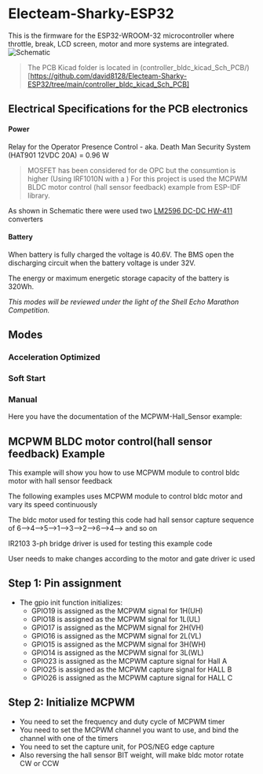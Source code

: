 # Electeam-Sharky-ESP32
This is the firmware for the ESP32-WROOM-32 microcontroller where throttle, break, LCD screen, motor and more systems are integrated.
![Schematic](https://drive.google.com/uc?export=view&id=18NEBAM3f7z6DvfUNkW7gQg9mj4XFdRmA) 

> The PCB Kicad folder is located in (controller_bldc_kicad_Sch_PCB/)[https://github.com/david8128/Electeam-Sharky-ESP32/tree/main/controller_bldc_kicad_Sch_PCB]
## Electrical Specifications for the PCB electronics

#### Power 
Relay for the Operator Presence Control - aka. Death Man Security System (HAT901 12VDC 20A) = 0.96 W
>MOSFET has been considered for de OPC but the consumtion is higher (Using IRF1010N with a )
For this project is used the MCPWM BLDC motor control (hall sensor feedback) example from ESP-IDF library.

As shown in Schematic there were used two [LM2596 DC-DC HW-411](http://tpelectronic.ir/datasheets/20150123144301750.pdf) converters 

#### Battery
When battery is fully charged the voltage is 40.6V. The BMS open the discharging circuit when the battery voltage is under 32V. 

The energy or maximum energetic storage capacity of the battery is 320Wh.

*This modes will be reviewed under the light of the Shell Echo Marathon Competition.*
## Modes

### Acceleration Optimized

### Soft Start

### Manual

Here you have the documentation of the MCPWM-Hall_Sensor example:

## MCPWM BLDC motor control(hall sensor feedback) Example

This example will show you how to use MCPWM module to control bldc motor with hall sensor feedback
 
The following examples uses MCPWM module to control bldc motor and vary its speed continuously

The bldc motor used for testing this code had hall sensor capture sequence of 6-->4-->5-->1-->3-->2-->6-->4--> and so on

IR2103 3-ph bridge driver is used for testing this example code

User needs to make changes according to the motor and gate driver ic used

 
## Step 1: Pin assignment
* The gpio init function initializes:
	* GPIO19 is assigned as the MCPWM signal for 1H(UH)
	* GPIO18 is assigned as the MCPWM signal for 1L(UL)
	* GPIO17 is assigned as the MCPWM signal for 2H(VH)
	* GPIO16 is assigned as the MCPWM signal for 2L(VL)
	* GPIO15 is assigned as the MCPWM signal for 3H(WH)
	* GPIO14 is assigned as the MCPWM signal for 3L(WL)
	* GPIO23 is assigned as the MCPWM capture signal for Hall A
	* GPIO25 is assigned as the MCPWM capture signal for HALL B
	* GPIO26 is assigned as the MCPWM capture signal for HALL C




## Step 2: Initialize MCPWM
 * You need to set the frequency and duty cycle of MCPWM timer
 * You need to set the MCPWM channel you want to use, and bind the channel with one of the timers
 * You need to set the capture unit, for POS/NEG edge capture
 * Also reversing the hall sensor BIT weight, will make bldc motor rotate CW or CCW
